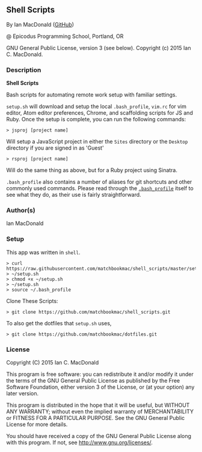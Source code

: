 ## Shell Scripts

<a href="APP LINK IF APPLICABLE" target="#"><APP LINK NAME></a>

By Ian MacDonald (<a href="https://github.com/matchbookmac" target="#">GitHub</a>)

@ Epicodus Programming School, Portland, OR

GNU General Public License, version 3 (see below). Copyright (c) 2015 Ian C. MacDonald.

### Description

**Shell Scripts**

Bash scripts for automating remote work setup with familiar settings.

`setup.sh` will download and setup the local `.bash_profile`, `vim.rc` for vim editor, Atom editor preferences, Chrome, and scaffolding scripts for JS and Ruby. Once the setup is complete, you can run the following commands:

```console
> jsproj [project name]
```
Will setup a JavaScript project in either the `Sites` directory or the `Desktop` directory if you are signed in as 'Guest'

```console
> rsproj [project name]
```
Will do the same thing as above, but for a Ruby project using Sinatra.

`.bash_profile` also contains a number of aliases for git shortcuts and other commonly used commands. Please read through the <a href="https://github.com/matchbookmac/dotfiles/blob/master/.bash_profile" target="#">`.bash_profile`</a> itself to see what they do, as their use is fairly straightforward.

### Author(s)

Ian MacDonald

### Setup

This app was written in `shell`.

```console
> curl https://raw.githubusercontent.com/matchbookmac/shell_scripts/master/setup.sh > ~/setup.sh
> chmod +x ~/setup.sh
> ~/setup.sh
> source ~/.bash_profile
```


Clone These Scripts:

```console
> git clone https://github.com/matchbookmac/shell_scripts.git

```
To also get the dotfiles that `setup.sh` uses,
```console
> git clone https://github.com/matchbookmac/dotfiles.git

```

### License ###
Copyright  (C)  2015  Ian C. MacDonald

This program is free software: you can redistribute it and/or modify
it under the terms of the GNU General Public License as published by
the Free Software Foundation, either version 3 of the License, or
(at your option) any later version.

This program is distributed in the hope that it will be useful,
but WITHOUT ANY WARRANTY; without even the implied warranty of
MERCHANTABILITY or FITNESS FOR A PARTICULAR PURPOSE.  See the
GNU General Public License for more details.

You should have received a copy of the GNU General Public License
along with this program.  If not, see <http://www.gnu.org/licenses/>.
